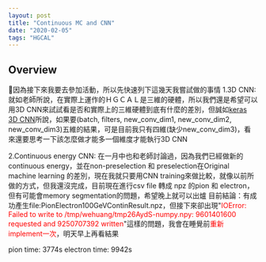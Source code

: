 ```yaml
---
layout: post
title: "Continuous MC and CNN"
date: "2020-02-05"
tags: "HGCAL"
---
```

<h2>Overview</h2>
因為接下來我要去參加活動，所以先快速列下這幾天我嘗試做的事情
1.3D CNN: 就如老師所說，在實際上運作的ＨＧＣＡＬ是三維的硬體，所以我們還是希望可以用3D CNN來試試看是否和實際上的三維硬體到底有什麼的差別，但誠如<a href="https://keras.io/layers/convolutional/" target="_blank">keras 3D CNN</a>所說，如果要(batch, filters, new_conv_dim1, new_conv_dim2, new_conv_dim3)五維的結果，可是目前我只有四維(缺少new_conv_dim3)，看來還要思考一下該怎麼做才能多一個維度才能執行3D CNN

2.Continuous energy CNN: 在一月中也和老師討論過，因為我們已經做新的continuous energy，並在non-preselection 和 preselection在Original machine learning 的差別，現在我就只要用CNN training來做比較，就像以前所做的方式，但我還沒完成，目前現在進行csv file 轉成 npz 的pion 和 electron，但有可能會memory segmentation的問題，希望晚上就可以出爐
目前結論：有成功產生file:PionElectron100GeVContinResult.npz，但接下來卻出現"<span style="color:#ff0000">IOError: Failed to write to /tmp/wehuang/tmp26AydS-numpy.npy: 9601401600 requested and 9250707392 written</span>"這樣的問題，我會在睡覺前<span style="color:#ff0000">重新implement一次</span>，明天早上再看結果

pion time: 3774s
electron time: 9942s